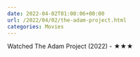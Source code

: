 ```yaml
---
date: 2022-04-02T01:00:06+00:00
url: /2022/04/02/the-adam-project.html
categories: Movies
---
```

Watched The Adam Project (2022) - ★★★





